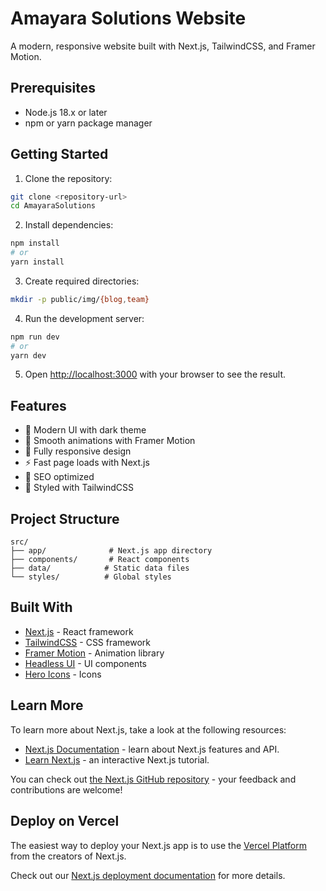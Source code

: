 # Amayara Solutions Website

A modern, responsive website built with Next.js, TailwindCSS, and Framer Motion.

## Prerequisites

- Node.js 18.x or later
- npm or yarn package manager

## Getting Started

1. Clone the repository:
```bash
git clone <repository-url>
cd AmayaraSolutions
```

2. Install dependencies:
```bash
npm install
# or
yarn install
```

3. Create required directories:
```bash
mkdir -p public/img/{blog,team}
```

4. Run the development server:
```bash
npm run dev
# or
yarn dev
```

5. Open [http://localhost:3000](http://localhost:3000) with your browser to see the result.

## Features

- 🎨 Modern UI with dark theme
- 🚀 Smooth animations with Framer Motion
- 📱 Fully responsive design
- ⚡ Fast page loads with Next.js
- 🎯 SEO optimized
- 💅 Styled with TailwindCSS

## Project Structure

```
src/
├── app/              # Next.js app directory
├── components/       # React components
├── data/            # Static data files
└── styles/          # Global styles
```

## Built With

- [Next.js](https://nextjs.org/) - React framework
- [TailwindCSS](https://tailwindcss.com/) - CSS framework
- [Framer Motion](https://www.framer.com/motion/) - Animation library
- [Headless UI](https://headlessui.dev/) - UI components
- [Hero Icons](https://heroicons.com/) - Icons

## Learn More

To learn more about Next.js, take a look at the following resources:

- [Next.js Documentation](https://nextjs.org/docs) - learn about Next.js features and API.
- [Learn Next.js](https://nextjs.org/learn) - an interactive Next.js tutorial.

You can check out [the Next.js GitHub repository](https://github.com/vercel/next.js) - your feedback and contributions are welcome!

## Deploy on Vercel

The easiest way to deploy your Next.js app is to use the [Vercel Platform](https://vercel.com/new?utm_medium=default-template&filter=next.js&utm_source=create-next-app&utm_campaign=create-next-app-readme) from the creators of Next.js.

Check out our [Next.js deployment documentation](https://nextjs.org/docs/app/building-your-application/deploying) for more details.
